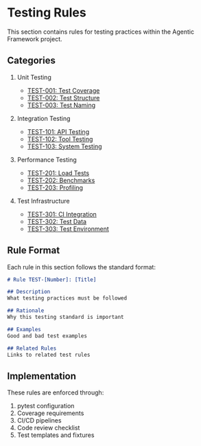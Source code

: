 # Testing Rules

This section contains rules for testing practices within the Agentic Framework project.

## Categories

1. Unit Testing
   - [TEST-001: Test Coverage](unit/coverage.md)
   - [TEST-002: Test Structure](unit/structure.md)
   - [TEST-003: Test Naming](unit/naming.md)

2. Integration Testing
   - [TEST-101: API Testing](integration/api.md)
   - [TEST-102: Tool Testing](integration/tools.md)
   - [TEST-103: System Testing](integration/system.md)

3. Performance Testing
   - [TEST-201: Load Tests](performance/load.md)
   - [TEST-202: Benchmarks](performance/benchmarks.md)
   - [TEST-203: Profiling](performance/profiling.md)

4. Test Infrastructure
   - [TEST-301: CI Integration](infrastructure/ci.md)
   - [TEST-302: Test Data](infrastructure/data.md)
   - [TEST-303: Test Environment](infrastructure/environment.md)

## Rule Format

Each rule in this section follows the standard format:

```markdown
# Rule TEST-[Number]: [Title]

## Description
What testing practices must be followed

## Rationale
Why this testing standard is important

## Examples
Good and bad test examples

## Related Rules
Links to related test rules
```

## Implementation

These rules are enforced through:
1. pytest configuration
2. Coverage requirements
3. CI/CD pipelines
4. Code review checklist
5. Test templates and fixtures 